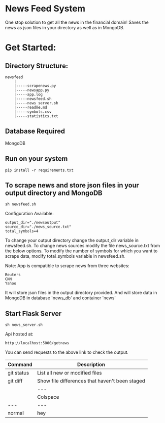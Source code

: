 # News Feed System
One stop solution to get all the news in the financial domain!
Saves the news as json files in your directory as well as in MongoDB.

# Get Started:

## Directory Structure:

```
newsfeed
	|
	|-----scrapenews.py
	|-----newsapp.py
	|-----app.log
	|-----newsfeed.sh
	|-----news_server.sh
	|-----readme.md
	|-----symbols.csv
	|-----statistics.txt
```

## Database Required

MongoDB

## Run on your system

```
pip install -r requirements.txt
```

## To scrape news and store json files in your output directory and MongoDB
```
sh newsfeed.sh
```

Configuration Available:
```
output_dir="./newsoutput"
source_dir="./news_source.txt"
total_symbols=4
```

To change your output directory change the output_dir variable in newsfeed.sh.
To change news sources modify the file news_source.txt from the below options.
To modify the number of symbols for which you want to scrape data, modify total_symbols variable in newsfeed.sh.

Note: App is compatible to scrape news from three websites:
```
Reuters
CNN
Yahoo
```

It will store json files in the output directory provided.
And will store data in MongoDB in database 'news_db' and container 'news'

## Start Flask Server
```
sh news_server.sh
``` 

Api hosted at:
```
http://localhost:5000/getnews
```

You can send requests to the above link to check the output.

| Command | Description |
| --- | --- |
| git status | List all new or modified files |
| git diff | Show file differences that haven't been staged |
|	| --- |
|	| Colspace |
| --- | --- |
| normal | hey |
